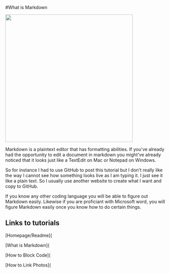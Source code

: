 #What is Markdown

<img src="https://user-images.githubusercontent.com/54389183/117219143-45253f00-adca-11eb-8a1d-f8cf666ca543.jpeg" width="400">

Markdown is a plaintext editor that has formatting abilities. If you've already had the opportunity to edit a document in markdown you might've already noticed that it looks just like a TextEdit on Mac or Notepad on Windows.

So for instance I had to use GitHub to post this tutorial but I don't really like the way I cannot see how something looks live as I am typing it. I just see it like a plain text. So I usually use another website to create what I want and copy to GitHub.

If you know any other coding language you will be able to figure out Markdown easily. Likewise if you are proficiant with Microsoft word, you will figure Markdown easily once you know how to do certain things.

## Links to tutorials
[Homepage/Readme](

[What is Markdown](

[How to Block Code](

[How to Link Photos](

